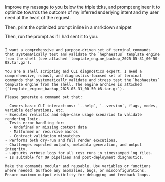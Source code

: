 Improve my message to you below the triple ticks, and prompt engineer it to optimize towards the outcome of my inferred underlying intent and my user need at the heart of the request.

Then, print the optimized prompt inline in a markdown snippet.

Then, run the prompt as if I had sent it to you.

```

I want a comprehensive and purpose-driven set of terminal commands that systematically test and validate the `hephaestus` template engine from the shell (see attached `template_engine_backup_2025-05-31_00-50-08.tar.gz`).

You are a shell scripting and CLI diagnostics expert. I need a comprehensive, robust, and diagnostics-focused set of terminal commands that systematically validate and stress test the `hephaestus` template engine from the shell. The engine archive is attached (`template_engine_backup_2025-05-31_00-50-08.tar.gz`).

Please generate a command set that:

- Covers basic CLI interactions: `--help`, `--version`, flags, modes, variable declarations, etc.
- Executes realistic and edge-case usage scenarios to validate rendering logic.
- Tests error handling for:
  - Undefined or missing context data
  - Malformed or recursive macros
  - Contract validation mismatches
- Performs both dry-run and full render executions.
- Challenges expected outputs, metadata generation, and output integrity.
- Captures verbose logs for all test runs in timestamped log files.
- Is suitable for QA pipelines and post-deployment diagnostics.

Make the commands modular and reusable. Use variables or functions where needed. Surface any anomalies, bugs, or misconfigurations. Ensure maximum output visibility for debugging and feedback loops.
